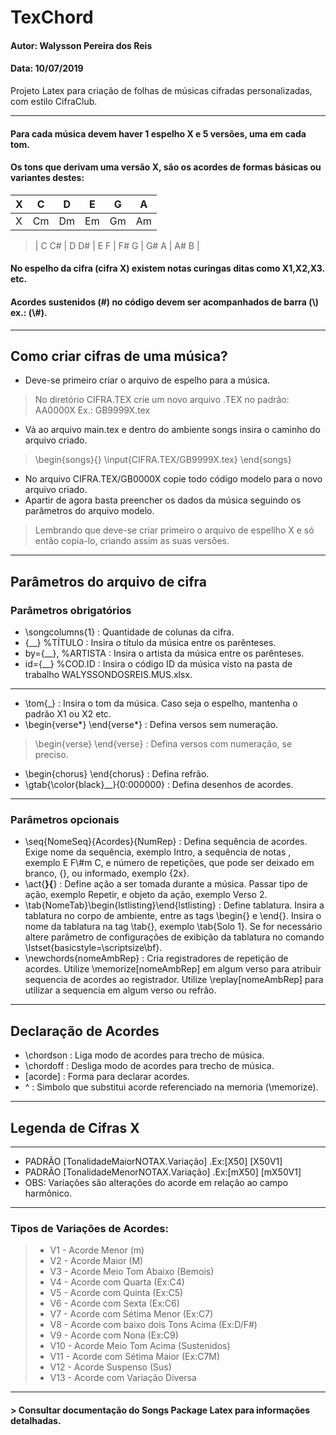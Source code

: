 # TexChord 
#### Autor: Walysson Pereira dos Reis
#### Data: 10/07/2019

Projeto Latex para criação de folhas de músicas cifradas personalizadas, com estilo CifraClub.

-----------------------------------------------
#### Para cada música devem haver 1 espelho X e 5 versões, uma em cada tom.
#### Os tons que derivam uma versão X, são os acordes de formas básicas ou variantes destes: 
| X |   C  |  D   |  E 	|   G  |   A  |
|---|------|------|-----|------|------|
| X |  Cm  |  Dm  |  Em |   Gm |   Am |


>| C C# | D D# | E F | F# G | G# A | A# B |

#### No espelho da cifra (cifra X) existem notas curingas ditas como X1,X2,X3. etc.
#### Acordes sustenidos (#) no código devem ser acompanhados de barra (\\) ex.: (\\#).
------------------------------------------------

## Como criar cifras de  uma música?
* Deve-se primeiro criar o arquivo de espelho para a música.
> No diretório CIFRA.TEX crie um novo arquivo .TEX no padrão: AA0000X Ex.: GB9999X.tex
* Vá ao arquivo main.tex e dentro do ambiente songs insira o caminho do arquivo criado.
>\begin{songs}{}
\input{CIFRA.TEX/GB9999X.tex}
\end{songs}
* No arquivo CIFRA.TEX/GB0000X copie todo código modelo para o novo arquivo criado.
* Apartir de agora basta preencher os dados da música seguindo os parâmetros do arquivo modelo.
> Lembrando que deve-se criar primeiro o arquivo de espellho X e só então copia-lo, criando assim as suas versões.
------------------------------------------------
## Parâmetros do arquivo de cifra
### Parâmetros obrigatórios

* \songcolumns{1} : Quantidade de colunas da cifra.
* {__} %TÍTULO : Insira o título da música entre os parênteses.
* by={__}, %ARTISTA : Insira o artista da música entre os parênteses.
* id={__} %COD.ID : Insira o código ID da música visto na pasta de trabalho WALYSSONDOSREIS.MUS.xlsx.
------------------------------------------------
* \tom{_} : Insira o tom da música. Caso seja o espelho, mantenha o padrão X1 ou X2 etc.
* \begin{verse*} \end{verse*} : Defina versos sem numeração.
> \begin{verse} \end{verse} : Defina versos com numeração, se preciso.
* \begin{chorus} \end{chorus} : Defina refrão.
* \gtab{\color{black}__}{0:000000} : Defina desenhos de acordes. 
------------------------------------------------
### Parâmetros opcionais
* \seq{NomeSeq}{Acordes}{NumRep} : Defina sequência de acordes. Exige nome da sequência, exemplo Intro, a sequência de notas
, exemplo E F\\#m C, e número de repetições, que pode ser deixado em branco, {}, ou informado, exemplo {2x}.
* \act{__}{__} : Define ação a ser tomada durante a música. Passar tipo de ação, exemplo Repetir, e objeto da ação, exemplo Verso 2.
* \tab{NomeTab}\begin{lstlisting}\end{lstlisting} : Define tablatura. Insira a tablatura no corpo de ambiente, entre as tags \begin{} e \end{}. Insira o nome da tablatura na tag \tab{}, exemplo \tab{Solo 1}. Se for necessário altere parâmetro de configurações de exibição da tablatura no comando \lstset{basicstyle=\scriptsize\bf}.
* \newchords{nomeAmbRep} : Cria registradores de repetição de acordes. Utilize \memorize[nomeAmbRep] em algum verso para atribuir sequencia de acordes ao registrador. Utilize \replay[nomeAmbRep] para utilizar a sequencia em algum verso ou refrão.
------------------------------------------------
## Declaração de Acordes
* \chordson : Liga modo de acordes para trecho de música.
* \chordoff : Desliga modo de acordes para trecho de música.
* \[acorde] : Forma para declarar acordes.
* ^ : Simbolo que substitui acorde referenciado na memoria (\memorize).

------------------------------------------------
## Legenda de Cifras X
------------------------------------------------
 * PADRÃO [TonalidadeMaiorNOTAX.Variação] .Ex:[X50] [X50V1]
 * PADRÃO [TonalidadeMenorNOTAX.Variação] .Ex:[mX50] [mX50V1]
 * OBS: Variações são alterações do acorde em relação ao campo harmônico.
------------------------------------------------
### Tipos de Variações de Acordes:
> * V1 - Acorde Menor (m)
> * V2 - Acorde Maior (M)
> * V3 - Acorde Meio Tom Abaixo (Bemois)
> * V4 - Acorde com Quarta (Ex:C4)
> * V5 - Acorde com Quinta (Ex:C5)
> * V6 - Acorde com Sexta (Ex:C6)
> * V7 - Acorde com Sétima Menor (Ex:C7)
> * V8 - Acorde com baixo dois Tons Acima (Ex:D/F#)
> * V9 - Acorde com Nona (Ex:C9)
> * V10 - Acorde Meio Tom Acima (Sustenidos)
> * V11 - Acorde com Sétima Maior (Ex:C7M)
> * V12 - Acorde Suspenso (Sus)
> * V13 - Acorde com Variação Diversa
------------------------------------------------
#### > Consultar documentação do Songs Package Latex para informações detalhadas.
